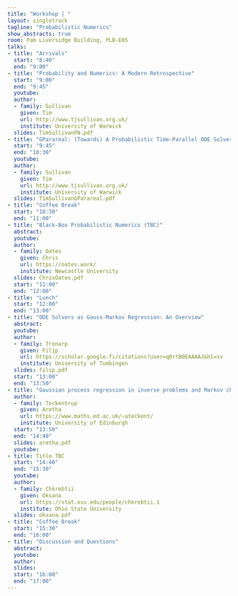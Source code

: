 ```yaml
---
title: "Workshop | "
layout: singletrack
tagline: "Probabilistic Numerics"
show_abstracts: true
room: Pam Liversidge Building, PLB-E05
talks:
- title: "Arrivals"
  start: "8:40"
  end: "9:00"
- title: "Probability and Numerics: A Modern Retrospective"
  start: "9:00"
  end: "9:45"
  youtube: 
  author:
  - family: Sullivan
    given: Tim
    url: http://www.tjsullivan.org.uk/
    institute: University of Warwick
  slides: TimSullivanPN.pdf
- title: "GParareal: (Towards) A Probabilistic Time-Parallel ODE Solver"
  start: "9:45"
  end: "10:30"
  youtube: 
  author:
  - family: Sullivan
    given: Tim
    url: http://www.tjsullivan.org.uk/
    institute: University of Warwick
  slides: TimSullivanGParareal.pdf    
- title: "Coffee Break"
  start: "10:30"
  end: "11:00"
- title: "Black-Box Probabilistic Numerics (TBC)"
  abstract:
  youtube:
  author:
  - family: Oates 
    given: Chris
    url: https://oates.work/
    institute: Newcastle University
  slides: ChrisOates.pdf 
  start: "11:00"
  end: "12:00"    
- title: "Lunch"
  start: "12:00"
  end: "13:00"  
- title: "ODE Solvers as Gauss-Markov Regression: An Overview"
  abstract:
  youtube:
  author:
  - family: Tronarp
    given: Filip
    url: https://scholar.google.fi/citations?user=q0rtB0EAAAAJ&hl=sv
    institute: University of Tuebingen
  slides: filip.pdf
  start: "13:00"
  end: "13:50"  
- title: "Gaussian process regression in inverse problems and Markov chain Monte Carlo"
  author:
  - family: Teckentrup
    given: Aretha
    url: https://www.maths.ed.ac.uk/~ateckent/
    institute: University of Edinburgh
  start: "13:50"
  end: "14:40"
  slides: aretha.pdf 
  youtube:   
- title: Title TBC
  start: "14:40"
  end: "15:30"
  youtube: 
  author:
  - family: Chkrebtii
    given: Oksana
    url: https://stat.osu.edu/people/chkrebtii.1
    institute: Ohio State University
  slides: oksana.pdf
- title: "Coffee Break"
  start: "15:30"
  end: "16:00"
- title: "Discussion and Questions"
  abstract:
  youtube:
  author:
  slides: 
  start: "16:00"
  end: "17:00"
---
```

